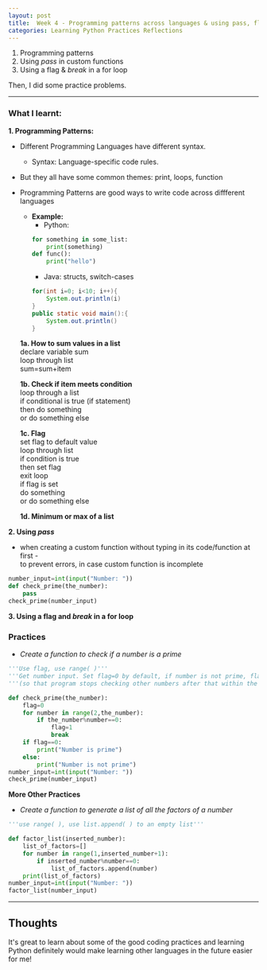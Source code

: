 ```yaml
---
layout: post
title:  Week 4 - Programming patterns across languages & using pass, flag, break
categories: Learning Python Practices Reflections
---
```


1. Programming patterns  
2. Using *pass* in custom functions
3. Using a flag & *break* in a for loop

Then, I did some practice problems.  

---

### What I learnt:  

**1. Programming Patterns:**
- Different Programming Languages have different syntax.
    - Syntax: Language-specific code rules.
- But they all have some common themes: print, loops, function
- Programming Patterns are good ways to write code across diffferent languages  
    - **Example:**  
        - Python:  
        ```python
        for something in some_list:
            print(something)
        def func():
            print("hello")
        ```  
        - Java: structs, switch-cases  
        ```java
        for(int i=0; i<10; i++){
            System.out.println(i)
        }
        public static void main():{
            System.out.println()
        }
        ```

    **1a. How to sum values in a list**  
    declare variable sum  
    loop through list  
    sum=sum+item  

    **1b. Check if item meets condition**  
    loop through a list  
    if conditional is true (if statement)  
    then do something  
    or do something else  

    **1c. Flag**  
    set flag to default value  
    loop through list  
    if condition is true  
    then set flag  
    exit loop  
    if flag is set  
    do something  
    or do something else  

    **1d. Minimum or max of a list**  

**2. Using *pass***  
- when creating a custom function without typing in its code/function at first -  
to prevent errors, in case custom function is incomplete  
```python
number_input=int(input("Number: "))
def check_prime(the_number):
    pass
check_prime(number_input)
```  

**3. Using a flag and *break* in a for loop**  

### Practices  

- *Create a function to check if a number is a prime*  
```python
'''Use flag, use range( )'''
'''Get number input. Set flag=0 by default, if number is not prime, flag=1 and break'''  
'''(so that program stops checking other numbers after that within the range).'''

def check_prime(the_number):
    flag=0
    for number in range(2,the_number):
        if the_number%number==0:
            flag=1
            break
    if flag==0:
        print("Number is prime")
    else:
        print("Number is not prime")
number_input=int(input("Number: "))
check_prime(number_input)
```  

**More Other Practices**   
- *Create a function to generate a list of all the factors of a number*  
```python
'''use range( ), use list.append( ) to an empty list'''

def factor_list(inserted_number):
    list_of_factors=[]
    for number in range(1,inserted_number+1):
        if inserted_number%number==0:
            list_of_factors.append(number)
    print(list_of_factors)
number_input=int(input("Number: "))
factor_list(number_input)
```

---

## Thoughts

It's great to learn about some of the good coding practices and learning Python definitely would make learning other languages in the future easier for me!  